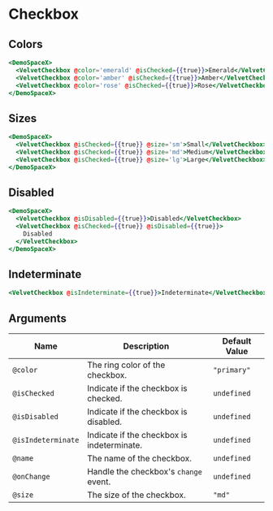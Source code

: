 # Checkbox

## Colors

```hbs preview-template
<DemoSpaceX>
  <VelvetCheckbox @color='emerald' @isChecked={{true}}>Emerald</VelvetCheckbox>
  <VelvetCheckbox @color='amber' @isChecked={{true}}>Amber</VelvetCheckbox>
  <VelvetCheckbox @color='rose' @isChecked={{true}}>Rose</VelvetCheckbox>
</DemoSpaceX>
```

## Sizes

```hbs preview-template
<DemoSpaceX>
  <VelvetCheckbox @isChecked={{true}} @size='sm'>Small</VelvetCheckbox>
  <VelvetCheckbox @isChecked={{true}} @size='md'>Medium</VelvetCheckbox>
  <VelvetCheckbox @isChecked={{true}} @size='lg'>Large</VelvetCheckbox>
</DemoSpaceX>
```

## Disabled

```hbs preview-template
<DemoSpaceX>
  <VelvetCheckbox @isDisabled={{true}}>Disabled</VelvetCheckbox>
  <VelvetCheckbox @isChecked={{true}} @isDisabled={{true}}>
    Disabled
  </VelvetCheckbox>
</DemoSpaceX>
```

## Indeterminate

```hbs preview-template
<VelvetCheckbox @isIndeterminate={{true}}>Indeterminate</VelvetCheckbox>
```

## Arguments

| Name               | Description                                | Default Value |
| ------------------ | ------------------------------------------ | ------------- |
| `@color`           | The ring color of the checkbox.            | `"primary"`   |
| `@isChecked`       | Indicate if the checkbox is checked.       | `undefined`   |
| `@isDisabled`      | Indicate if the checkbox is disabled.      | `undefined`   |
| `@isIndeterminate` | Indicate if the checkbox is indeterminate. | `undefined`   |
| `@name`            | The name of the checkbox.                  | `undefined`   |
| `@onChange`        | Handle the checkbox's `change` event.      | `undefined`   |
| `@size`            | The size of the checkbox.                  | `"md"`        |

